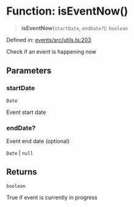 # Function: isEventNow()

> **isEventNow**(`startDate`, `endDate?`): `boolean`

Defined in: [events/src/utils.ts:203](https://github.com/happyvertical/smrt/blob/3e10e04571f8229dee5c87ee2f9b9b06c6c49f12/packages/events/src/utils.ts#L203)

Check if an event is happening now

## Parameters

### startDate

`Date`

Event start date

### endDate?

Event end date (optional)

`Date` | `null`

## Returns

`boolean`

True if event is currently in progress
